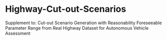 # Highway-Cut-out-Scenarios
Supplement to: Cut-out Scenario Generation with Reasonability Foreseeable Parameter Range from Real Highway Dataset for Autonomous  Vehicle Assessment 
